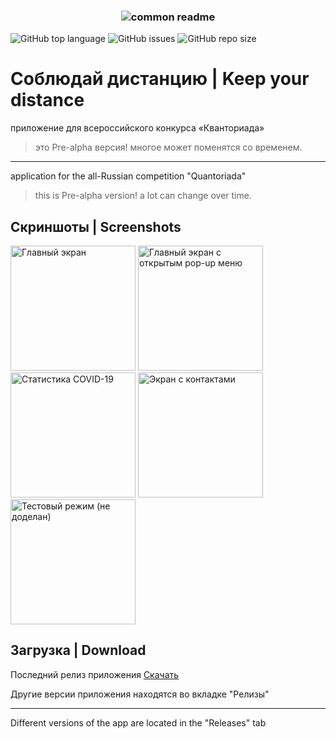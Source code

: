 <h3 align="center">
  <img alt="common readme" src="https://sun9-64.userapi.com/impg/aYKKn96GgNJWLABsZqyVVKjzjNoDVGJd5r0odg/UsXiZtF6s6E.jpg?size=400x160&quality=96&proxy=1&sign=82794ea875e324314bf85018cdf6d3ec">
</h3>

![GitHub top language](https://img.shields.io/github/languages/top/LeFFaQ/Tracker-App) 
![GitHub issues](https://img.shields.io/github/issues/LeFFaQ/Tracker-App)
![GitHub repo size](https://img.shields.io/github/repo-size/LeFFaQ/Tracker-App)


# Соблюдай дистанцию | Keep your distance
приложение для всероссийского конкурса «Кванториада»
> это Pre-alpha версия! многое может поменятся со временем.
***
application for the all-Russian competition "Quantoriada"
> this is Pre-alpha version! a lot can change over time.

## Скриншоты | Screenshots

<img src="https://sun9-65.userapi.com/impg/GhytCzPnmI8VKoncTqxIT5lJtalR-lUfoMlf2w/V1aY_qwxYa8.jpg?size=1080x1920&quality=96&proxy=1&sign=80c8aebd05087d86b6efa5ec302fbeac&type=album" title="Главный экран" width="200"/>  <img src="https://sun9-35.userapi.com/impg/QgvsLEI6dOEoXDDTeqDQb2PUYVq3aScMO7E-DA/R-OIWgaq5JU.jpg?size=1080x1920&quality=96&proxy=1&sign=63080e2fb6b4d45a11c018ded49ff57d&type=album" title="Главный экран с открытым pop-up меню" width="200"/>  <img src="https://sun9-26.userapi.com/impg/RDgjuxhHQBh51tj0YX8OngWzRf1Zu-lghkeczg/tHcO3V3BpVY.jpg?size=1080x1920&quality=96&proxy=1&sign=235be7f333134c8eb6f8614d61cb6c52&type=album" title="Статистика COVID-19" width="200"/>  <img src="https://sun9-20.userapi.com/impg/bm3ojkwu7Kqt4iZ50AL_b6iiV7UGZXW4GrLfPQ/BQ_GBx-hTqI.jpg?size=1080x1920&quality=96&proxy=1&sign=9c324bbf93150ea1cdee4679b032ee9a&type=album" title="Экран с контактами" width="200"/>  <img src="https://sun9-69.userapi.com/impg/D4goO45F-KpDPOlQesmXnsPwa_TyAHJWJP6TYA/gfq9vOHRmwY.jpg?size=1080x1920&quality=96&proxy=1&sign=7c8579adf2e44a9e265d2db9dc32ac59&type=album" title="Тестовый режим (не доделан)" width="200"/>


## Загрузка | Download
Последний релиз приложения
[Скачать](https://github.com/LeFFaQ/Tracker-App/releases/download/v0.2/quantoriada0-2.apk)

Другие версии приложения находятся во вкладке "Релизы"
***
Different versions of the app are located in the "Releases" tab
